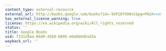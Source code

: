 ```yaml
---
content_type: external-resource
external_url: http://books.google.com/books?id=-5kP287d90sC&pg=PA1#v=onepage
has_external_license_warning: true
license: https://en.wikipedia.org/wiki/All_rights_reserved
status: ''
title: Google Books
uid: f33129aa-66d0-45b0-b895-e6a0b6db1d3a
wayback_url: ''
---
```

